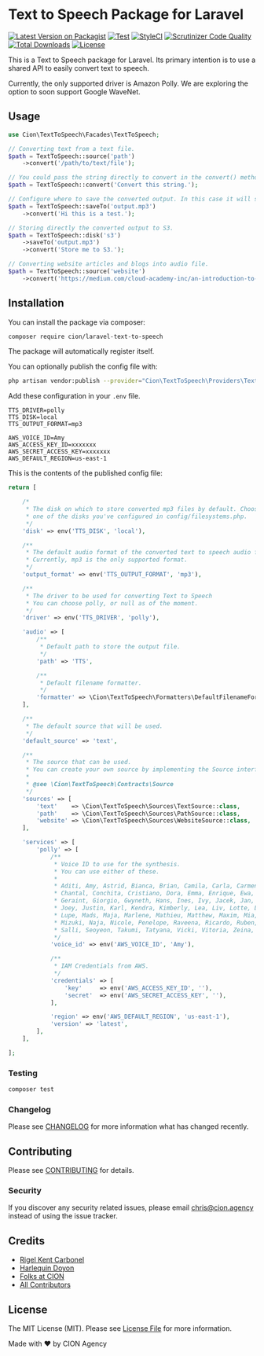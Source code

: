 # Text to Speech Package for Laravel

[![Latest Version on Packagist](https://img.shields.io/packagist/v/cion/laravel-text-to-speech.svg?style=flat-square)](https://packagist.org/packages/cion/laravel-text-to-speech)
[![Test](https://github.com/ci-on/laravel-text-to-speech/workflows/Test/badge.svg?branch=master)](https://github.com/ci-on/laravel-text-to-speech/actions)
[![StyleCI](https://github.styleci.io/repos/264578171/shield?branch=master)](https://github.styleci.io/repos/264578171)
[![Scrutinizer Code Quality](https://scrutinizer-ci.com/g/ci-on/laravel-text-to-speech/badges/quality-score.png?b=master)](https://scrutinizer-ci.com/g/ci-on/laravel-text-to-speech/?branch=master)
[![Total Downloads](https://img.shields.io/packagist/dt/cion/laravel-text-to-speech.svg?style=flat-square)](https://packagist.org/packages/cion/laravel-text-to-speech)
[![License](https://img.shields.io/github/license/ci-on/laravel-text-to-speech.svg?style=flat-square)](https://github.com/ci-on/laravel-text-to-speech/blob/master/LICENSE.md)
<!-- [
[![Build Status](wip)](ghactions)
 -->

This is a Text to Speech package for Laravel. Its primary intention is to use a shared API to easily convert text to speech.

Currently, the only supported driver is Amazon Polly. We are exploring the option to soon support Google WaveNet.

## Usage

``` php
use Cion\TextToSpeech\Facades\TextToSpeech;

// Converting text from a text file.
$path = TextToSpeech::source('path')
    ->convert('/path/to/text/file');

// You could pass the string directly to convert in the convert() method.
$path = TextToSpeech::convert('Convert this string.');

// Configure where to save the converted output. In this case it will save the output file in the storage/output.mp3
$path = TextToSpeech::saveTo('output.mp3')
    ->convert('Hi this is a test.');

// Storing directly the converted output to S3.
$path = TextToSpeech::disk('s3')
    ->saveTo('output.mp3')
    ->convert('Store me to S3.');

// Converting website articles and blogs into audio file.
$path = TextToSpeech::source('website')
    ->convert('https://medium.com/cloud-academy-inc/an-introduction-to-aws-polly-s3-and-php-479490bffcbd');
```

## Installation

You can install the package via composer:

```bash
composer require cion/laravel-text-to-speech
```
The package will automatically register itself.

You can optionally publish the config file with:
```bash
php artisan vendor:publish --provider="Cion\TextToSpeech\Providers\TextToSpeechServiceProvider" --tag="config"
```
Add these configuration in your `.env` file.
```env
TTS_DRIVER=polly
TTS_DISK=local
TTS_OUTPUT_FORMAT=mp3

AWS_VOICE_ID=Amy
AWS_ACCESS_KEY_ID=xxxxxxx
AWS_SECRET_ACCESS_KEY=xxxxxxx
AWS_DEFAULT_REGION=us-east-1
```

This is the contents of the published config file:
```php
return [

    /*
     * The disk on which to store converted mp3 files by default. Choose
     * one of the disks you've configured in config/filesystems.php.
     */
    'disk' => env('TTS_DISK', 'local'),

    /**
     * The default audio format of the converted text to speech audio file.
     * Currently, mp3 is the only supported format.
     */
    'output_format' => env('TTS_OUTPUT_FORMAT', 'mp3'),

    /**
     * The driver to be used for converting Text to Speech
     * You can choose polly, or null as of the moment.
     */
    'driver' => env('TTS_DRIVER', 'polly'),

    'audio' => [
        /**
         * Default path to store the output file.
         */
        'path' => 'TTS',

        /**
         * Default filename formatter.
         */
        'formatter' => \Cion\TextToSpeech\Formatters\DefaultFilenameFormatter::class,
    ],

    /**
     * The default source that will be used.
     */
    'default_source' => 'text',

    /**
     * The source that can be used.
     * You can create your own source by implementing the Source interface.
     *
     * @see \Cion\TextToSpeech\Contracts\Source
     */
    'sources' => [
        'text'    => \Cion\TextToSpeech\Sources\TextSource::class,
        'path'    => \Cion\TextToSpeech\Sources\PathSource::class,
        'website' => \Cion\TextToSpeech\Sources\WebsiteSource::class,
    ],

    'services' => [
        'polly' => [
            /**
             * Voice ID to use for the synthesis.
             * You can use either of these.
             *
             * Aditi, Amy, Astrid, Bianca, Brian, Camila, Carla, Carmen, Celine,
             * Chantal, Conchita, Cristiano, Dora, Emma, Enrique, Ewa, Filiz,
             * Geraint, Giorgio, Gwyneth, Hans, Ines, Ivy, Jacek, Jan, Joanna,
             * Joey, Justin, Karl, Kendra, Kimberly, Lea, Liv, Lotte, Lucia,
             * Lupe, Mads, Maja, Marlene, Mathieu, Matthew, Maxim, Mia, Miguel,
             * Mizuki, Naja, Nicole, Penelope, Raveena, Ricardo, Ruben, Russell,
             * Salli, Seoyeon, Takumi, Tatyana, Vicki, Vitoria, Zeina, Zhiyu.
             */
            'voice_id' => env('AWS_VOICE_ID', 'Amy'),

            /**
             * IAM Credentials from AWS.
             */
            'credentials' => [
                'key'     => env('AWS_ACCESS_KEY_ID', ''),
                'secret'  => env('AWS_SECRET_ACCESS_KEY', ''),
            ],

            'region' => env('AWS_DEFAULT_REGION', 'us-east-1'),
            'version' => 'latest',
        ],
    ],

];
```

### Testing

``` bash
composer test
```

### Changelog

Please see [CHANGELOG](CHANGELOG.md) for more information what has changed recently.

## Contributing

Please see [CONTRIBUTING](CONTRIBUTING.md) for details.

### Security

If you discover any security related issues, please email chris@cion.agency instead of using the issue tracker.

## Credits

- [Rigel Kent Carbonel](https://github.com/luigel)
- [Harlequin Doyon](https://github.com/harlekoy)
- [Folks at CION](https://github.com/ci-on)
- [All Contributors](../../contributors)

## License

The MIT License (MIT). Please see [License File](LICENSE.md) for more information.

Made with ❤️ by CION Agency
